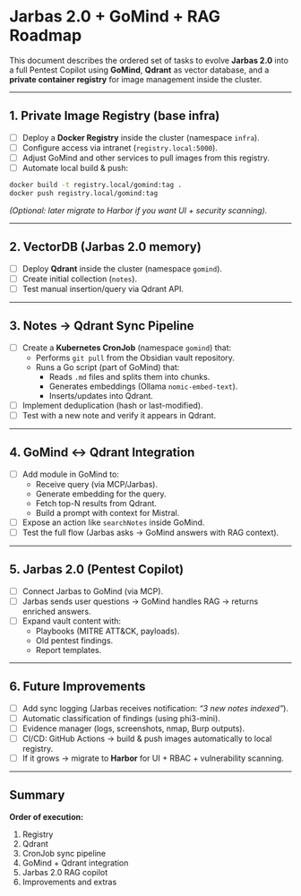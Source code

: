 # Jarbas 2.0 + GoMind + RAG Roadmap

This document describes the ordered set of tasks to evolve **Jarbas 2.0** into a full Pentest Copilot using **GoMind**, **Qdrant** as vector database, and a **private container registry** for image management inside the cluster.  

---

## 1. Private Image Registry (base infra)

- [ ] Deploy a **Docker Registry** inside the cluster (namespace `infra`).  
- [ ] Configure access via intranet (`registry.local:5000`).  
- [ ] Adjust GoMind and other services to pull images from this registry.  
- [ ] Automate local build & push:  

```sh
docker build -t registry.local/gomind:tag .
docker push registry.local/gomind:tag
```

*(Optional: later migrate to Harbor if you want UI + security scanning).*  

---

## 2. VectorDB (Jarbas 2.0 memory)

- [ ] Deploy **Qdrant** inside the cluster (namespace `gomind`).  
- [ ] Create initial collection (`notes`).  
- [ ] Test manual insertion/query via Qdrant API.  

---

## 3. Notes → Qdrant Sync Pipeline

- [ ] Create a **Kubernetes CronJob** (namespace `gomind`) that:  
  - Performs `git pull` from the Obsidian vault repository.  
  - Runs a Go script (part of GoMind) that:  
    - Reads `.md` files and splits them into chunks.  
    - Generates embeddings (Ollama `nomic-embed-text`).  
    - Inserts/updates into Qdrant.  
- [ ] Implement deduplication (hash or last-modified).  
- [ ] Test with a new note and verify it appears in Qdrant.  

---

## 4. GoMind ↔ Qdrant Integration

- [ ] Add module in GoMind to:  
  - Receive query (via MCP/Jarbas).  
  - Generate embedding for the query.  
  - Fetch top-N results from Qdrant.  
  - Build a prompt with context for Mistral.  
- [ ] Expose an action like `searchNotes` inside GoMind.  
- [ ] Test the full flow (Jarbas asks → GoMind answers with RAG context).  

---

## 5. Jarbas 2.0 (Pentest Copilot)

- [ ] Connect Jarbas to GoMind (via MCP).  
- [ ] Jarbas sends user questions → GoMind handles RAG → returns enriched answers.  
- [ ] Expand vault content with:  
  - Playbooks (MITRE ATT&CK, payloads).  
  - Old pentest findings.  
  - Report templates.  

---

## 6. Future Improvements

- [ ] Add sync logging (Jarbas receives notification: *“3 new notes indexed”*).  
- [ ] Automatic classification of findings (using phi3-mini).  
- [ ] Evidence manager (logs, screenshots, nmap, Burp outputs).  
- [ ] CI/CD: GitHub Actions → build & push images automatically to local registry.  
- [ ] If it grows → migrate to **Harbor** for UI + RBAC + vulnerability scanning.  

---

## Summary

**Order of execution:**  
1. Registry  
2. Qdrant  
3. CronJob sync pipeline  
4. GoMind + Qdrant integration  
5. Jarbas 2.0 RAG copilot  
6. Improvements and extras  

